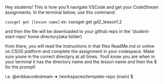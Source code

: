 Hey students!
This is how you'll navigate VSCode and get your CodeStream assignments. In the terminal below, use this command:

`csosget get [lesson name]` 
ex: csosget get gd2_lesson1.2

and then the file will be downloaded to your github repo in the 'student-start-repo' home directory(aka folder)

from there, you will read the instructions in that files ReadMe.md or online on CSOS platform and complete the assignment in your codespace. Make sure youre in the correct directpry at all times. Youll know you are when in your terminal it has the directory name and the lesson name and then the $ for the prompt!

i.e.
@erikkacodestream ➜ /workspaces/template-repo (main) $ 
